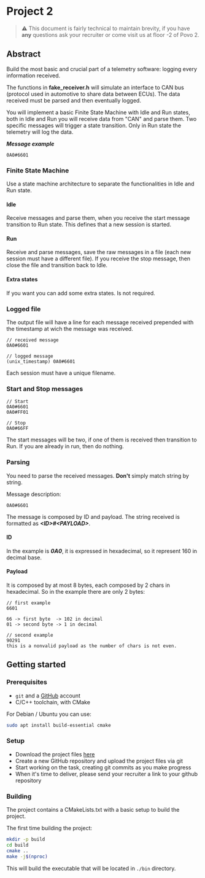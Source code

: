 # Project 2

> ⚠️ This document is fairly technical to maintain brevity, if you have **any** questions ask your recruiter or come visit us at floor -2 of Povo 2.

## Abstract

Build the most basic and crucial part of a telemetry software: logging every information received.

The functions in **fake_receiver.h** will simulate an interface to CAN bus (protocol used in automotive to share data between ECUs). The data received must be parsed and then eventually logged.

You will implement a basic Finite State Machine with Idle and Run states, both in Idle and Run you will receive data from "CAN" and parse them. Two specific messages will trigger a state transition. Only in Run state the telemetry will log the data.

**_Message example_**

```CAN
0A0#6601
```

### Finite State Machine

Use a state machine architecture to separate the functionalities in Idle and Run state.

#### Idle

Receive messages and parse them, when you receive the start message transition to Run state. This defines that a new session is started.

#### Run

Receive and parse messages, save the raw messages in a file (each new session must have a different file). If you receive the stop message, then close the file and transition back to Idle.

#### Extra states

If you want you can add some extra states. Is not required.

### Logged file

The output file will have a line for each message received prepended with the timestamp at wich the message was received.

```CAN
// received message
0A0#6601

// logged message
(unix_timestamp) 0A0#6601
```

Each session must have a unique filename.

### Start and Stop messages

```CAN
// Start
0A0#6601
0A0#FF01

// Stop
0A0#66FF
```

The start messages will be two, if one of them is received then transition to Run. If you are already in run, then do nothing.

### Parsing

You need to parse the received messages. **Don't** simply match string by string.

Message description:

```CAN
0A0#6601
```

The message is composed by ID and payload.
The string received is formatted as **_\<ID>#\<PAYLOAD>_**.

#### ID

In the example is **_0A0_**, it is expressed in hexadecimal, so it represent 160 in decimal base.

#### Payload

It is composed by at most 8 bytes, each composed by 2 chars in hexadecimal. So in the example there are only 2 bytes:

```CAN
// first example
6601

66 -> first byte  -> 102 in decimal
01 -> second byte -> 1 in decimal

// second example
90291
this is a nonvalid payload as the number of chars is not even.
```

## Getting started

### Prerequisites

- `git` and a [GitHub](https://github.com) account
- C/C++ toolchain, with CMake

For Debian / Ubuntu you can use:

```bash
sudo apt install build-essential cmake
```

### Setup

- Download the project files [here](https://download-directory.github.io/?url=https%3A%2F%2Fgithub.com%2Feagletrt%2Frecruiting-sw%2Ftree%2Fmaster%2Ftelemetry%2Fproject_2)
- Create a new GitHub repository and upload the project files via git
- Start working on the task, creating git commits as you make progress
- When it's time to deliver, please send your recruiter a link to your github repository

### Building

The project contains a CMakeLists.txt with a basic setup to build the project.

The first time building the project:

```bash
mkdir -p build
cd build
cmake ..
make -j$(nproc)
```

This will build the executable that will be located in `./bin` directory.
